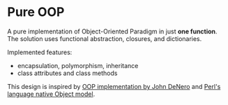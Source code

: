 # Pure OOP

A pure implementation of Object-Oriented Paradigm in just **one function**.
The solution uses functional abstraction, closures, and dictionaries.

Implemented features:
* encapsulation, polymorphism, inheritance
* class attributes and class methods

This design is inspired by [OOP implementation by John DeNero](https://composingprograms.com/pages/26-implementing-classes-and-objects.html) and [Perl's language native Object model](http://users.monash.edu/~damian/papers/PDF/cyberdigest.pdf).
